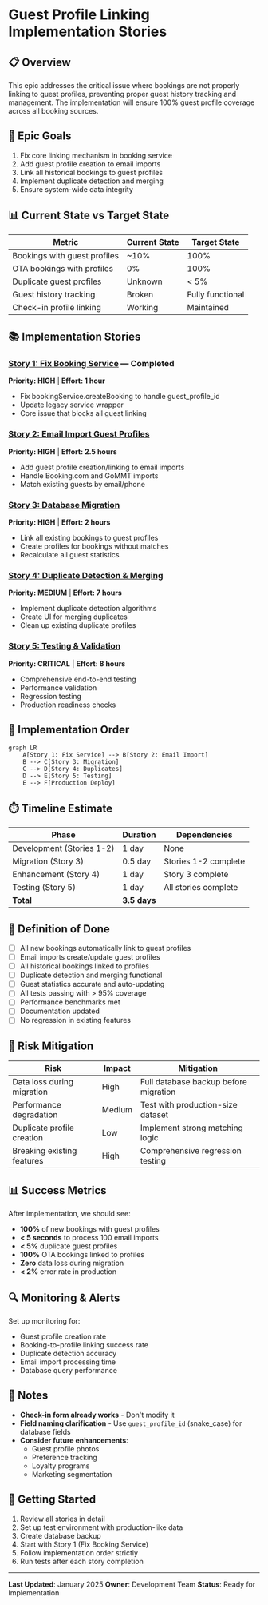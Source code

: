 # Guest Profile Linking Implementation Stories

## 📋 Overview
This epic addresses the critical issue where bookings are not properly linking to guest profiles, preventing proper guest history tracking and management. The implementation will ensure 100% guest profile coverage across all booking sources.

## 🎯 Epic Goals
1. Fix core linking mechanism in booking service
2. Add guest profile creation to email imports
3. Link all historical bookings to guest profiles
4. Implement duplicate detection and merging
5. Ensure system-wide data integrity

## 📊 Current State vs Target State

| Metric | Current State | Target State |
|--------|--------------|--------------|
| Bookings with guest profiles | ~10% | 100% |
| OTA bookings with profiles | 0% | 100% |
| Duplicate guest profiles | Unknown | < 5% |
| Guest history tracking | Broken | Fully functional |
| Check-in profile linking | Working | Maintained |

## 📚 Implementation Stories

### [Story 1: Fix Booking Service](./01-fix-booking-service.md) — Completed
**Priority: HIGH** | **Effort: 1 hour**
- Fix bookingService.createBooking to handle guest_profile_id
- Update legacy service wrapper
- Core issue that blocks all guest linking

### [Story 2: Email Import Guest Profiles](./02-email-import-guest-profiles.md)
**Priority: HIGH** | **Effort: 2.5 hours**
- Add guest profile creation/linking to email imports
- Handle Booking.com and GoMMT imports
- Match existing guests by email/phone

### [Story 3: Database Migration](./03-database-migration.md)
**Priority: HIGH** | **Effort: 2 hours**
- Link all existing bookings to guest profiles
- Create profiles for bookings without matches
- Recalculate all guest statistics

### [Story 4: Duplicate Detection & Merging](./04-duplicate-detection-merging.md)
**Priority: MEDIUM** | **Effort: 7 hours**
- Implement duplicate detection algorithms
- Create UI for merging duplicates
- Clean up existing duplicate profiles

### [Story 5: Testing & Validation](./05-testing-validation.md)
**Priority: CRITICAL** | **Effort: 8 hours**
- Comprehensive end-to-end testing
- Performance validation
- Regression testing
- Production readiness checks

## 🚀 Implementation Order

```mermaid
graph LR
    A[Story 1: Fix Service] --> B[Story 2: Email Import]
    B --> C[Story 3: Migration]
    C --> D[Story 4: Duplicates]
    D --> E[Story 5: Testing]
    E --> F[Production Deploy]
```

## ⏱️ Timeline Estimate

| Phase | Duration | Dependencies |
|-------|----------|--------------|
| Development (Stories 1-2) | 1 day | None |
| Migration (Story 3) | 0.5 day | Stories 1-2 complete |
| Enhancement (Story 4) | 1 day | Story 3 complete |
| Testing (Story 5) | 1 day | All stories complete |
| **Total** | **3.5 days** | |

## 🎯 Definition of Done

- [ ] All new bookings automatically link to guest profiles
- [ ] Email imports create/update guest profiles
- [ ] All historical bookings linked to profiles
- [ ] Duplicate detection and merging functional
- [ ] Guest statistics accurate and auto-updating
- [ ] All tests passing with > 95% coverage
- [ ] Performance benchmarks met
- [ ] Documentation updated
- [ ] No regression in existing features

## 🚨 Risk Mitigation

| Risk | Impact | Mitigation |
|------|---------|-----------|
| Data loss during migration | High | Full database backup before migration |
| Performance degradation | Medium | Test with production-size dataset |
| Duplicate profile creation | Low | Implement strong matching logic |
| Breaking existing features | High | Comprehensive regression testing |

## 📊 Success Metrics

After implementation, we should see:
- **100%** of new bookings with guest profiles
- **< 5 seconds** to process 100 email imports
- **< 5%** duplicate guest profiles
- **100%** OTA bookings linked to profiles
- **Zero** data loss during migration
- **< 2%** error rate in production

## 🔍 Monitoring & Alerts

Set up monitoring for:
- Guest profile creation rate
- Booking-to-profile linking success rate
- Duplicate detection accuracy
- Email import processing time
- Database query performance

## 📝 Notes

- **Check-in form already works** - Don't modify it
- **Field naming clarification** - Use `guest_profile_id` (snake_case) for database fields
- **Consider future enhancements**:
  - Guest profile photos
  - Preference tracking
  - Loyalty programs
  - Marketing segmentation

## 🏁 Getting Started

1. Review all stories in detail
2. Set up test environment with production-like data
3. Create database backup
4. Start with Story 1 (Fix Booking Service)
5. Follow implementation order strictly
6. Run tests after each story completion

---

**Last Updated**: January 2025
**Owner**: Development Team
**Status**: Ready for Implementation